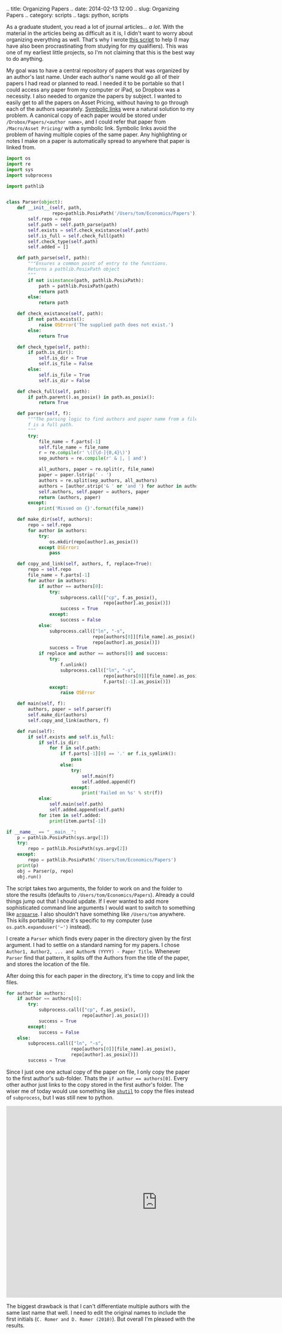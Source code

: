 .. title: Organizing Papers
.. date: 2014-02-13 12:00
.. slug: Organizing Papers
.. category: scripts
.. tags: python, scripts

As a graduate student, you read a lot of journal articles... *a lot*.
With the material in the articles being as difficult as it is, I didn't want to worry about organizing everything as well.
That's why I wrote [this script](https://gist.github.com/TomAugspurger/8976751) to help (I may have also been procrastinating from studying for my qualifiers). This was one of my earliest little projects, so I'm not claiming that this is the best way to do anything.

My goal was to have a central repository of papers that was organized by an author's last name. Under each author's name would go all of their papers I had read or planned to read.
I needed it to be portable so that I could access any paper from my computer or iPad, so Dropbox was a necessity. I also needed to organize the papers by subject. I wanted to easily get to all the papers on Asset Pricing, without having to go through each of the authors separately.
[Symbolic links](http://en.wikipedia.org/wiki/Symbolic_link) were a natural solution to my problem.
A canonical copy of each paper would be stored under `/Drobox/Papers/<author name>`, and I could refer that paper from `/Macro/Asset Pricing/` with a symbolic link. Symbolic links avoid the problem of having multiple copies of the same paper. Any highlighting or notes I make on a paper is automatically spread to anywhere that paper is linked from.

```python
import os
import re
import sys
import subprocess

import pathlib


class Parser(object):
    def __init__(self, path,
                 repo=pathlib.PosixPath('/Users/tom/Economics/Papers')):
        self.repo = repo
        self.path = self.path_parse(path)
        self.exists = self.check_existance(self.path)
        self.is_full = self.check_full(path)
        self.check_type(self.path)
        self.added = []

    def path_parse(self, path):
        """Ensures a common point of entry to the functions.
        Returns a pathlib.PosixPath object
        """
        if not isinstance(path, pathlib.PosixPath):
            path = pathlib.PosixPath(path)
            return path
        else:
            return path

    def check_existance(self, path):
        if not path.exists():
            raise OSError('The supplied path does not exist.')
        else:
            return True

    def check_type(self, path):
        if path.is_dir():
            self.is_dir = True
            self.is_file = False
        else:
            self.is_file = True
            self.is_dir = False

    def check_full(self, path):
        if path.parent().as_posix() in path.as_posix():
            return True

    def parser(self, f):
        """The parsing logic to find authors and paper name from a file.
        f is a full path.
        """
        try:
            file_name = f.parts[-1]
            self.file_name = file_name
            r = re.compile(r' \([\d-]{0,4}\)')
            sep_authors = re.compile(r' & |, | and')

            all_authors, paper = re.split(r, file_name)
            paper = paper.lstrip(' - ')
            authors = re.split(sep_authors, all_authors)
            authors = [author.strip('& ' or 'and ') for author in authors]
            self.authors, self.paper = authors, paper
            return (authors, paper)
        except:
            print('Missed on {}'.format(file_name))

    def make_dir(self, authors):
        repo = self.repo
        for author in authors:
            try:
                os.mkdir(repo[author].as_posix())
            except OSError:
                pass

    def copy_and_link(self, authors, f, replace=True):
        repo = self.repo
        file_name = f.parts[-1]
        for author in authors:
            if author == authors[0]:
                try:
                    subprocess.call(["cp", f.as_posix(),
                                    repo[author].as_posix()])
                    success = True
                except:
                    success = False
            else:
                subprocess.call(["ln", "-s",
                                repo[authors[0]][file_name].as_posix(),
                                repo[author].as_posix()])
                success = True
            if replace and author == authors[0] and success:
                try:
                    f.unlink()
                    subprocess.call(["ln", "-s",
                                    repo[authors[0]][file_name].as_posix(),
                                    f.parts[:-1].as_posix()])
                except:
                    raise OSError

    def main(self, f):
        authors, paper = self.parser(f)
        self.make_dir(authors)
        self.copy_and_link(authors, f)

    def run(self):
        if self.exists and self.is_full:
            if self.is_dir:
                for f in self.path:
                    if f.parts[-1][0] == '.' or f.is_symlink():
                        pass
                    else:
                        try:
                            self.main(f)
                            self.added.append(f)
                        except:
                            print('Failed on %s' % str(f))
            else:
                self.main(self.path)
                self.added.append(self.path)
            for item in self.added:
                print(item.parts[-1])

if __name__ == "__main__":
    p = pathlib.PosixPath(sys.argv[1])
    try:
        repo = pathlib.PosixPath(sys.argv[2])
    except:
        repo = pathlib.PosixPath('/Users/tom/Economics/Papers')
    print(p)
    obj = Parser(p, repo)
    obj.run()

```

The script takes two arguments, the folder to work on and the folder to store the results (defaults to `/Users/tom/Economics/Papers`). Already a could things jump out that I should update. If I ever wanted to add more sophisticated command line arguments I would want to switch to something like [`argparse`](http://docs.python.org/dev/library/argparse.html). I also shouldn't have something like `/Users/tom` anywhere. This kills portability since it's specific to my computer (use `os.path.expanduser('~')` instead).

I create a `Parser` which finds every paper in the directory given by the first argument. I had to settle on a standard naming for my papers. I chose `Author1, Author2, ... and AuthorN (YYYY) - Paper Title`. Whenever `Parser` find that pattern, it splits off the Authors from the title of the paper, and stores the location of the file.

After doing this for each paper in the directory, it's time to copy and link the files.

```python
for author in authors:
    if author == authors[0]:
        try:
            subprocess.call(["cp", f.as_posix(),
                            repo[author].as_posix()])
            success = True
        except:
            success = False
    else:
        subprocess.call(["ln", "-s",
                        repo[authors[0]][file_name].as_posix(),
                        repo[author].as_posix()])
        success = True
```

Since I just one one actual copy of the paper on file, I only copy the paper to the first author's sub-folder. Thats the `if author == authors[0]`. Every other author just links to the copy stored in the first author's folder. The wiser me of today would use something like [`shutil`](http://docs.python.org/2/library/shutil.html) to copy the files instead of `subprocess`, but I was still new to python.

<iframe src="https://www.flickr.com/photos/81581328@N02/12501636805/player/3eb021f38a" height="509" width="800"  frameborder="0" allowfullscreen webkitallowfullscreen mozallowfullscreen oallowfullscreen msallowfullscreen></iframe>

The biggest drawback is that I can't differentiate multiple authors with the same last name that well. I need to edit the original names to include the first initials (`C. Romer and D. Romer (2010)`). But overall I'm pleased with the results.
